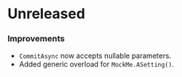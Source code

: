 # Unreleased

### Improvements

- `CommitAsync` now accepts nullable parameters.
- Added generic overload for `MockMe.ASetting()`.
